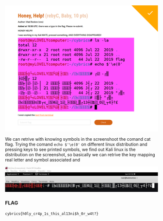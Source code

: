
![Honey,_Help!_0](https://github.com/Apollo3000/CTF_Writeup/blob/master/2019/CyBRICS%20CTF%20Quals%202019/img/Honey%2C_Help!_0.png)

We can retrive with knowing symbols in the screenshoot the comand cat flag. 
Trying the comand ```echo $'\e(0'``` on different linux distribution and pressing keys to see printed symbols, we find out Kali linux is the distribution on the screenshot, so basically we can retrive the key mapping real letter and symbol associated and 

![Honey,_Help!_1](https://github.com/Apollo3000/CTF_Writeup/blob/master/2019/CyBRICS%20CTF%20Quals%202019/img/Honey%2C_Help!_1.jpg)

### FLAG 
```cybrics{h0ly_cr4p_1s_this_al13ni$h_0r_w4t?}```
